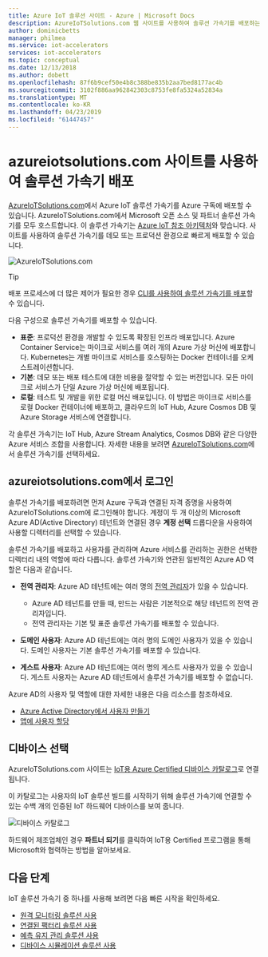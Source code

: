 ```yaml
---
title: Azure IoT 솔루션 사이트 - Azure | Microsoft Docs
description: AzureIoTSolutions.com 웹 사이트를 사용하여 솔루션 가속기를 배포하는 방법에 대해 설명합니다.
author: dominicbetts
manager: philmea
ms.service: iot-accelerators
services: iot-accelerators
ms.topic: conceptual
ms.date: 12/13/2018
ms.author: dobett
ms.openlocfilehash: 87f6b9cef50e4b8c388be835b2aa7bed8177ac4b
ms.sourcegitcommit: 3102f886aa962842303c8753fe8fa5324a52834a
ms.translationtype: MT
ms.contentlocale: ko-KR
ms.lasthandoff: 04/23/2019
ms.locfileid: "61447457"
---
```

# <a name="use-the-azureiotsolutionscom-site-to-deploy-your-solution-accelerator"></a>azureiotsolutions.com 사이트를 사용하여 솔루션 가속기 배포

[AzureIoTSolutions.com](https://www.azureiotsolutions.com/Accelerators)에서 Azure IoT 솔루션 가속기를 Azure 구독에 배포할 수 있습니다. AzureIoTSolutions.com에서 Microsoft 오픈 소스 및 파트너 솔루션 가속기를 모두 호스트합니다. 이 솔루션 가속기는 [Azure IoT 참조 아키텍처](https://aka.ms/iotrefarchitecture)와 맞습니다. 사이트를 사용하여 솔루션 가속기를 데모 또는 프로덕션 환경으로 빠르게 배포할 수 있습니다.

![AzureIoTSolutions.com](media/iot-accelerators-permissions/iotsolutionscom.png)

> [!TIP]
> 배포 프로세스에 더 많은 제어가 필요한 경우 [CLI를 사용하여 솔루션 가속기를 배포](iot-accelerators-remote-monitoring-deploy-cli.md)할 수 있습니다.

다음 구성으로 솔루션 가속기를 배포할 수 있습니다.

* **표준**: 프로덕션 환경을 개발할 수 있도록 확장된 인프라 배포입니다. Azure Container Service는 마이크로 서비스를 여러 개의 Azure 가상 머신에 배포합니다. Kubernetes는 개별 마이크로 서비스를 호스팅하는 Docker 컨테이너를 오케스트레이션합니다.
* **기본**: 데모 또는 배포 테스트에 대한 비용을 절약할 수 있는 버전입니다. 모든 마이크로 서비스가 단일 Azure 가상 머신에 배포됩니다.
* **로컬**: 테스트 및 개발을 위한 로컬 머신 배포입니다. 이 방법은 마이크로 서비스를 로컬 Docker 컨테이너에 배포하고, 클라우드의 IoT Hub, Azure Cosmos DB 및 Azure Storage 서비스에 연결합니다.

각 솔루션 가속기는 IoT Hub, Azure Stream Analytics, Cosmos DB와 같은 다양한 Azure 서비스 조합을 사용합니다. 자세한 내용을 보려면 [AzureIoTSolutions.com](https://www.azureiotsolutions.com/Accelerators)에서 솔루션 가속기를 선택하세요.

## <a name="sign-in-at-azureiotsolutionscom"></a>azureiotsolutions.com에서 로그인

솔루션 가속기를 배포하려면 먼저 Azure 구독과 연결된 자격 증명을 사용하여 AzureIoTSolutions.com에 로그인해야 합니다. 계정이 두 개 이상의 Microsoft Azure AD(Active Directory) 테넌트와 연결된 경우 **계정 선택** 드롭다운을 사용하여 사용할 디렉터리를 선택할 수 있습니다.

솔루션 가속기를 배포하고 사용자를 관리하며 Azure 서비스를 관리하는 권한은 선택한 디렉터리 내의 역할에 따라 다릅니다. 솔루션 가속기와 연관된 일반적인 Azure AD 역할은 다음과 같습니다.

* **전역 관리자**: Azure AD 테넌트에는 여러 명의 [전역 관리자](../active-directory/users-groups-roles/directory-assign-admin-roles.md)가 있을 수 있습니다.

  * Azure AD 테넌트를 만들 때, 만드는 사람은 기본적으로 해당 테넌트의 전역 관리자입니다.
  * 전역 관리자는 기본 및 표준 솔루션 가속기를 배포할 수 있습니다.

* **도메인 사용자**: Azure AD 테넌트에는 여러 명의 도메인 사용자가 있을 수 있습니다. 도메인 사용자는 기본 솔루션 가속기를 배포할 수 있습니다.

* **게스트 사용자**: Azure AD 테넌트에는 여러 명의 게스트 사용자가 있을 수 있습니다. 게스트 사용자는 Azure AD 테넌트에서 솔루션 가속기를 배포할 수 없습니다.

Azure AD의 사용자 및 역할에 대한 자세한 내용은 다음 리소스를 참조하세요.

* [Azure Active Directory에서 사용자 만들기](../active-directory/fundamentals/active-directory-users-profile-azure-portal.md)
* [앱에 사용자 할당](../active-directory/manage-apps/assign-user-or-group-access-portal.md)

## <a name="choose-your-device"></a>디바이스 선택

AzureIoTSolutions.com 사이트는 [IoT용 Azure Certified 디바이스 카탈로그](https://catalog.azureiotsolutions.com/)로 연결됩니다.

이 카탈로그는 사용자의 IoT 솔루션 빌드를 시작하기 위해 솔루션 가속기에 연결할 수 있는 수백 개의 인증된 IoT 하드웨어 디바이스를 보여 줍니다.

![디바이스 카탈로그](media/iot-accelerators-permissions/devicecatalog.png)

하드웨어 제조업체인 경우 **파트너 되기**를 클릭하여 IoT용 Certified 프로그램을 통해 Microsoft와 협력하는 방법을 알아보세요.

## <a name="next-steps"></a>다음 단계

IoT 솔루션 가속기 중 하나를 사용해 보려면 다음 빠른 시작을 확인하세요.

* [원격 모니터링 솔루션 사용](quickstart-remote-monitoring-deploy.md)
* [연결된 팩터리 솔루션 사용](quickstart-connected-factory-deploy.md)
* [예측 유지 관리 솔루션 사용](quickstart-predictive-maintenance-deploy.md)
* [디바이스 시뮬레이션 솔루션 사용](quickstart-device-simulation-deploy.md)
